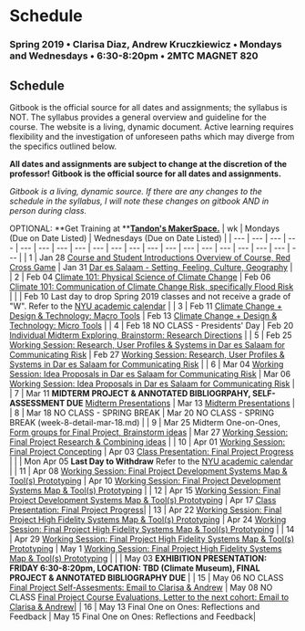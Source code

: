 # Schedule

### Spring 2019 • Clarisa Diaz, Andrew Kruczkiewicz • Mondays and Wednesdays • 6:30-8:20pm • 2MTC MAGNET 820

## Schedule

Gitbook is the official source for all dates and assignments; the syllabus is NOT. The syllabus provides a general overview and guideline for the course. The website is a living, dynamic document. Active learning requires flexibility and the investigation of unforeseen paths which may diverge from the specifics outlined below.

**All dates and assignments are subject to change at the discretion of the professor! Gitbook is the official source for all dates and assignments.**

_Gitbook is a living, dynamic source. If there are any changes to the schedule in the syllabus, I will note these changes on gitbook AND in person during class._

OPTIONAL: **Get Training at **[**Tandon's MakerSpace.**](https://wp.nyu.edu/makerspace/training-calendar/)
| wk | Mondays \(Due on Date Listed\) | Wednesdays \(Due on Date Listed\) |
| --- | --- | --- | --- | --- | --- | --- | --- | --- | --- | --- | --- | --- | --- | --- | --- | --- | --- | --- | --- |
| 1 | Jan 28 [Course and Student Introductions Overview of Course, Red Cross Game](week-1-detail-sep-04.md) | Jan 31 [Dar es Salaam - Setting, Feeling, Culture, Geography](week-1-detail-jan-28.md) |
| 2 | Feb 04 [Climate 101: Physical Science of Climate Change](week-2-detail-sep-11.md) | Feb 06 [Climate 101: Communication of Climate Change Risk, specifically Flood Risk](week-2-detail-feb-04.md) |
|  | Feb 10 Last day to drop Spring 2019 classes and not receive a grade of "W". Refer to the [NYU academic calendar](https://www.nyu.edu/registrar/calendars/university-academic-calendar.html#1194) |
| 3 | Feb 11 [Climate Change + Design & Technology: Macro Tools](week-3-detail-feb-11.md) | Feb 13 [Climate Change + Design & Technology: Micro Tools](week-3-detail-sep-18.md) |
| 4 | Feb 18 NO CLASS - Presidents' Day | Feb 20 [Individual Midterm Exploring, Brainstorm: Research Directions](week-4-detail-feb-18.md) |
| 5 | Feb 25 [Working Session: Research, User Profiles & Systems in Dar es Salaam for Communicating Risk](week-5-detail-feb-25.md) | Feb 27 [Working Session: Research, User Profiles & Systems in Dar es Salaam for Communicating Risk](week-5-detail-feb-25.md) |
| 6 | Mar 04 [Working Session: Idea Proposals in Dar es Salaam for Communicating Risk](week-5-detail-mar-04.md) | Mar 06 [Working Session: Idea Proposals in Dar es Salaam for Communicating Risk](week-6-detail-mar-04.md) |
| 7 | Mar 11 **MIDTERM PROJECT & ANNOTATED BIBLIOGRPAHY, SELF-ASSESSMENT DUE** [Midterm Presentations](week-7-detail-mar-11.md) | Mar 13 [Midterm Presentations](week-7-detail-mar-11.md) |
| 8 | Mar 18 NO CLASS - SPRING BREAK | Mar 20 NO CLASS - SPRING BREAK (week-8-detail-mar-18.md) |
| 9 | Mar 25 Midterm One-on-Ones, [Form groups for Final Project, Brainstorm ideas](week-9-detail-mar-25.md) | Mar 27 [Working Session: Final Project Research & Combining ideas](week-9-detail-mar-25.md) |
| 10 | Apr 01 [Working Session: Final Project Concepting](week-10-detail-apr-01.md) | Apr 03 [Class Presentation: Final Project Progress](week-10-detail-apr-01.md) |
|  | Mon Apr 05 **Last Day to Withdraw** Refer to the [NYU academic calendar](https://www.nyu.edu/registrar/calendars/university-academic-calendar.html#1194) |
| 11 | Apr 08 [Working Session: Final Project Development Systems Map & Tool(s) Prototyping](week-11-detail-apr-08.md) | Apr 10 [Working Session: Final Project Development Systems Map & Tool(s) Prototyping](week-11-detail-apr-08.md) |
| 12 | Apr 15 [Working Session: Final Project Development Systems Map & Tool(s) Prototyping](week-12-detail-apr-15.md) | Apr 17 [Class Presentation: Final Project Progress](week-12-detail-apr-15.md)|
| 13 | Apr 22 [Working Session: Final Project High Fidelity Systems Map & Tool(s) Prototyping](week-13-detail-apr-22.md) | Apr 24 [Working Session: Final Project High Fidelity Systems Map & Tool(s) Prototyping](week-13-detail-apr-22.md) |
| 14 | Apr 29 [Working Session: Final Project High Fidelity Systems Map & Tool(s) Prototyping](week-13-detail-apr-29.md) | May 1 [Working Session: Final Project High Fidelity Systems Map & Tool(s) Prototyping](week-14-detail-apr-29.md) |
|  | May 03 **EXHIBITION PRESENTATION: FRIDAY 6:30-8:20pm, LOCATION: TBD (Climate Museum), FINAL PROJECT & ANNOTATED BIBLIOGRAPHY DUE** |
| 15 | May 06 NO CLASS [Final Project Self-Assesments: Email to Clarisa & Andrew](week-15-detail-may-06.md) | May 08 NO CLASS [Final Project Course Evaluations, Letter to the next cohort: Email to Clarisa & Andrew](week-15-detail-may-06.md)|
| 16 | May 13 Final One on Ones: Reflections and Feedback | May 15 Final One on Ones: Reflections and Feedback|

